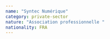 ```yaml
---
name: "Syntec Numérique"
category: private-sector
nature: "Association professionnelle "
nationality: FRA
---
```

    